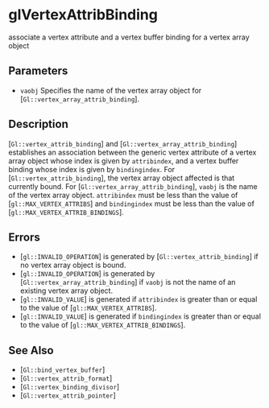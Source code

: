 # glVertexAttribBinding
associate a vertex attribute and a vertex buffer binding for a vertex
  array object

## Parameters
- `vaobj`
  Specifies the name of the vertex array object for
  [`Gl::vertex_array_attrib_binding`].

## Description
[`Gl::vertex_attrib_binding`] and [`Gl::vertex_array_attrib_binding`]
  establishes an association between the generic vertex attribute of a
  vertex array object whose index is given by `attribindex`, and a
  vertex buffer binding whose index is given by `bindingindex`. For
  [`Gl::vertex_attrib_binding`], the vertex array object affected is
  that currently bound. For [`Gl::vertex_array_attrib_binding`], `vaobj`
  is the name of the vertex array object.
`attribindex` must be less than the value of
  [`gl::MAX_VERTEX_ATTRIBS`] and `bindingindex` must be less than the
  value of [`gl::MAX_VERTEX_ATTRIB_BINDINGS`].

## Errors
- [`gl::INVALID_OPERATION`] is generated by
  [`Gl::vertex_attrib_binding`] if no vertex array object is bound.
- [`gl::INVALID_OPERATION`] is generated by
  [`Gl::vertex_array_attrib_binding`] if `vaobj` is not the name of an
  existing vertex array object.
- [`gl::INVALID_VALUE`] is generated if `attribindex` is greater than or
  equal to the value of [`gl::MAX_VERTEX_ATTRIBS`].
- [`gl::INVALID_VALUE`] is generated if `bindingindex` is greater than
  or equal to the value of [`gl::MAX_VERTEX_ATTRIB_BINDINGS`].

## See Also
- [`Gl::bind_vertex_buffer`]
- [`Gl::vertex_attrib_format`]
- [`Gl::vertex_binding_divisor`]
- [`Gl::vertex_attrib_pointer`]
